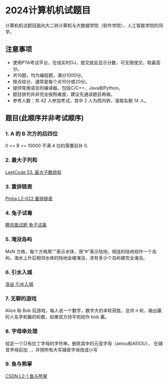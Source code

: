 # 2024计算机机试题目

计算机机试题目面向大二转计算机与大数据学院（软件学院）、人工智能学院的同学。

## 注意事项

- 使用PTA考试平台，在线实时OJ，提交就会显示分数，可无限提交，取最高分。
- 共10题，均为编程题，满分1000分。
- 按点给分，通常是每个点10分或20分。
- 提供常用语言的编译器，包括C/C++、Java和Python。
- 题目排列并非完全按照难度，建议先通读题目再做。
- 参考人数：共 42 人参加考试，其中 2 人为院内转，录取名额 14 人。

## 题目(此顺序并非考试顺序)

### 1. A 的 B 次方的后四位
0 <= B <= 10000
不满 4 位的需要前补 0.

### 2. 最大子列和
[LeetCode 53. 最大子数组和](https://leetcode.cn/problems/maximum-subarray/description/)

### 3. 重排链表
[Pintia L2-022 重排链表](https://pintia.cn/problem-sets/994805046380707840/exam/problems/type/7?problemSetProblemId=994805057860517888&page=1)

### 4. 兔子试毒
[腾讯面试题 兔子试毒](https://blog.51cto.com/u_15315240/3528182)

### 5. 淹没岛屿
MxN 方格，每个方格用”.”表示水体，用“#”表示陆地，相连的陆地视作一个岛屿，海水上升后相邻水体的陆地会被淹没，求有多少个岛屿被完全淹没。

### 6. 引水入城
[洛谷 引水入城](https://www.luogu.com.cn/problem/P1514)

### 7. 无聊的游戏
Alice 和 Bob 玩游戏，每人说一个数字，数字大的本轮获胜，总共 n 轮，输出赢的人名字和赢的轮数，如果双方持平则视作 bob 赢。

### 8. 字母串处理
给定一个只有拉丁字母的字符串，删除其中的元音字母（aeiou和AEIOU）， 在辅音字母前加 `.`，并把所有大写辅音字母改成小写

### 9. 鱼与熊掌
[CSDN L2-1 鱼与熊掌](https://blog.csdn.net/Kyrieeeeeeeee/article/details/138044544)
